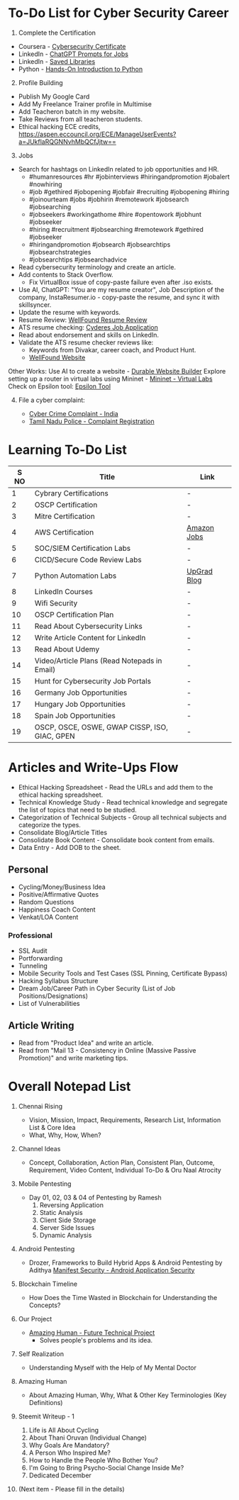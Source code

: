 # To-Do List for Cyber Security Career

1. Complete the Certification
- Coursera - [Cybersecurity Certificate](https://www.coursera.org/google-certificates/cybersecurity-certificate?action=enroll)
- LinkedIn - [ChatGPT Prompts for Jobs](https://www.linkedin.com/learning/chatgpt-prompts-for-jobseekers/how-to-use-ai-as-a-career-coach?autoSkip=true&resume=false&u=2069908)
- LinkedIn - [Saved Libraries](https://www.linkedin.com/learning/me/my-library/saved?u=2069908)
- Python - [Hands-On Introduction to Python](https://www.linkedin.com/learning/hands-on-introduction-python/learn-python-by-doing?u=2069908)

2. Profile Building

- Publish My Google Card
- Add My Freelance Trainer profile in Multimise
- Add Teacheron batch in my website.
- Take Reviews from all teacheron students.
- Ethical hacking ECE credits, https://aspen.eccouncil.org/ECE/ManageUserEvents?a=JUkflaRQGNNvhMbQCfJjtw==
  
3. Jobs
- Search for hashtags on LinkedIn related to job opportunities and HR.
   - #humanresources #hr #jobinterviews #hiringandpromotion #jobalert #nowhiring
   - #job #gethired #jobopening #jobfair #recruiting #jobopening #hiring
   - #joinourteam #jobs #jobhirin #remotework #jobsearch #jobsearching
   - #jobseekers #workingathome #hire #opentowork #jobhunt #jobseeker
   - #hiring #recruitment #jobsearching #remotework #gethired #jobseeker
   - #hiringandpromotion #jobsearch #jobsearchtips #jobsearchstrategies
   - #jobsearchtips #jobsearchadvice
-  Read cybersecurity terminology and create an article.
-  Add contents to Stack Overflow.
   - Fix VirtualBox issue of copy-paste failure even after .iso exists.
- Use AI, ChatGPT: "You are my resume creator", Job Description of the company, InstaResumer.io - copy-paste the resume, and sync it with skillsyncer.
- Update the resume with keywords.
- Resume Review: [WellFound Resume Review](https://career.wellfound.com/review/655724f10e5d42001bf3b77b#6)
- ATS resume checking: [Cyderes Job Application](https://us232.dayforcehcm.com/CandidatePortal/u/cp/en-US/cyderes/JobApplication)
- Read about endorsement and skills on LinkedIn.
- Validate the ATS resume checker reviews like:
   - Keywords from Divakar, career coach, and Product Hunt.
   - [WellFound Website](https://career.wellfound.com/)

Other Works:
Use AI to create a website - [Durable Website Builder](https://app.durable.co/website/builder)
Explore setting up a router in virtual labs using Mininet - [Mininet - Virtual Labs](https://mininet.org/)
Check on Epsilon tool: [Epsilon Tool](https://www.lugaru.com/ftp.html)

4. File a cyber complaint:
   
    - [Cyber Crime Complaint - India](https://cybercrime.gov.in/Webform/Crime_AuthoLogin.aspx)
    - [Tamil Nadu Police - Complaint Registration](https://eservices.tnpolice.gov.in/CCTNSNICSDC/ComplaintRegistrationPage?0)

# Learning To-Do List

| S NO | Title                               | Link                                               |
|------|-------------------------------------|----------------------------------------------------|
| 1    | Cybrary Certifications              | -                                                  |
| 2    | OSCP Certification                   | -                                                  |
| 3    | Mitre Certification                  | -                                                  |
| 4    | AWS Certification                    | [Amazon Jobs](https://www.amazon.jobs/en/)        |
| 5    | SOC/SIEM Certification Labs          | -                                                  |
| 6    | CICD/Secure Code Review Labs         | -                                                  |
| 7    | Python Automation Labs               | [UpGrad Blog](https://www.upgrad.com/blog/python-developer-tools/) |
| 8    | LinkedIn Courses                     | -                                                  |
| 9    | Wifi Security                        | -                                                  |
| 10   | OSCP Certification Plan              | -                                                  |
| 11   | Read About Cybersecurity Links       | -                                                  |
| 12   | Write Article Content for LinkedIn   | -                                                  |
| 13   | Read About Udemy                     | -                                                  |
| 14   | Video/Article Plans (Read Notepads in Email) | -                                       |
| 15   | Hunt for Cybersecurity Job Portals   | -                                                  |
| 16   | Germany Job Opportunities            | -                                                  |
| 17   | Hungary Job Opportunities            | -                                                  |
| 18   | Spain Job Opportunities              | -                                                  |
| 19   | OSCP, OSCE, OSWE, GWAP CISSP, ISO, GIAC, GPEN | -                                                |


# Articles and Write-Ups Flow

- Ethical Hacking Spreadsheet - Read the URLs and add them to the ethical hacking spreadsheet.
- Technical Knowledge Study - Read technical knowledge and segregate the list of topics that need to be studied.
- Categorization of Technical Subjects - Group all technical subjects and categorize the types.
- Consolidate Blog/Article Titles
- Consolidate Book Content - Consolidate book content from emails.
- Data Entry - Add DOB to the sheet.

## Personal
- Cycling/Money/Business Idea
- Positive/Affirmative Quotes
- Random Questions
- Happiness Coach Content
- Venkat/LOA Content

### Professional
- SSL Audit
- Portforwarding
- Tunneling
- Mobile Security Tools and Test Cases (SSL Pinning, Certificate Bypass)
- Hacking Syllabus Structure
- Dream Job/Career Path in Cyber Security (List of Job Positions/Designations)
- List of Vulnerabilities

## Article Writing
- Read from "Product Idea" and write an article.
- Read from "Mail 13 - Consistency in Online (Massive Passive Promotion)" and write marketing tips.

# Overall Notepad List

1. Chennai Rising
   - Vision, Mission, Impact, Requirements, Research List, Information List & Core Idea
   - What, Why, How, When?

2. Channel Ideas
   - Concept, Collaboration, Action Plan, Consistent Plan, Outcome, Requirement, Video Content, Individual To-Do & Oru Naal Atrocity

3. Mobile Pentesting
   - Day 01, 02, 03 & 04 of Pentesting by Ramesh
     1. Reversing Application
     2. Static Analysis
     3. Client Side Storage
     4. Server Side Issues
     5. Dynamic Analysis

4. Android Pentesting
   - Drozer, Frameworks to Build Hybrid Apps & Android Pentesting by Adithya
     [Manifest Security - Android Application Security](https://manifestsecurity.com/android-application-security/)

5. Blockchain Timeline
   - How Does the Time Wasted in Blockchain for Understanding the Concepts?

6. Our Project
   - [Amazing Human - Future Technical Project](https://sites.google.com/view/amazinghumanbeing/home)
     - Solves people's problems and its idea.

7. Self Realization
   - Understanding Myself with the Help of My Mental Doctor

8. Amazing Human
   - About Amazing Human, Why, What & Other Key Terminologies (Key Definitions)

9. Steemit Writeup - 1
   1. Life is All About Cycling
   2. About Thani Oruvan (Individual Change)
   3. Why Goals Are Mandatory?
   4. A Person Who Inspired Me?
   5. How to Handle the People Who Bother You?
   6. I'm Going to Bring Psycho-Social Change Inside Me?
   7. Dedicated December

10. (Next item - Please fill in the details)
